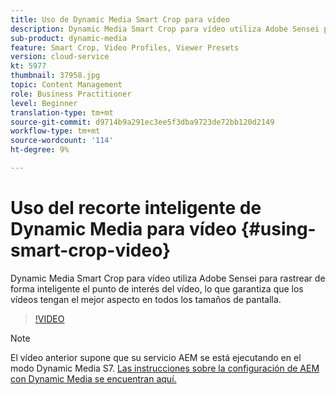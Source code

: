 ```yaml
---
title: Uso de Dynamic Media Smart Crop para vídeo
description: Dynamic Media Smart Crop para vídeo utiliza Adobe Sensei para rastrear de forma inteligente el punto de interés del vídeo, lo que garantiza que los vídeos tengan el mejor aspecto en todos los tamaños de pantalla.
sub-product: dynamic-media
feature: Smart Crop, Video Profiles, Viewer Presets
version: cloud-service
kt: 5977
thumbnail: 37958.jpg
topic: Content Management
role: Business Practitioner
level: Beginner
translation-type: tm+mt
source-git-commit: d9714b9a291ec3ee5f3dba9723de72bb120d2149
workflow-type: tm+mt
source-wordcount: '114'
ht-degree: 9%

---
```



# Uso del recorte inteligente de Dynamic Media para vídeo {#using-smart-crop-video}

Dynamic Media Smart Crop para vídeo utiliza Adobe Sensei para rastrear de forma inteligente el punto de interés del vídeo, lo que garantiza que los vídeos tengan el mejor aspecto en todos los tamaños de pantalla.

>[!VIDEO](https://video.tv.adobe.com/v/37958/?quality=12)

>[!NOTE]
>
>El vídeo anterior supone que su servicio AEM se está ejecutando en el modo Dynamic Media S7. [Las instrucciones sobre la configuración de AEM con Dynamic Media se encuentran aquí.](https://docs.adobe.com/content/help/es-ES/experience-manager-cloud-service/assets/dynamicmedia/config-dm.html)

